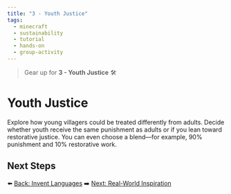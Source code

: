 ```yaml
---
title: "3 - Youth Justice"
tags:
  - minecraft
  - sustainability
  - tutorial
  - hands-on
  - group-activity
---
```


> Gear up for **3 - Youth Justice** 🛠️
# Youth Justice

Explore how young villagers could be treated differently from adults. Decide whether youth receive the same punishment as adults or if you lean toward restorative justice. You can even choose a blend—for example, 90% punishment and 10% restorative work.

## Next Steps

⬅️ [Back: Invent Languages](/sustainability_lab/Day-6/01_languages)
➡️ [Next: Real-World Inspiration](/sustainability_lab/Day-6/03_real_world)
